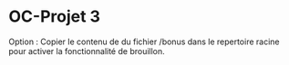 # OC-Projet 3



Option : Copier le contenu de du fichier /bonus dans le repertoire racine pour activer la fonctionnalité de brouillon.


